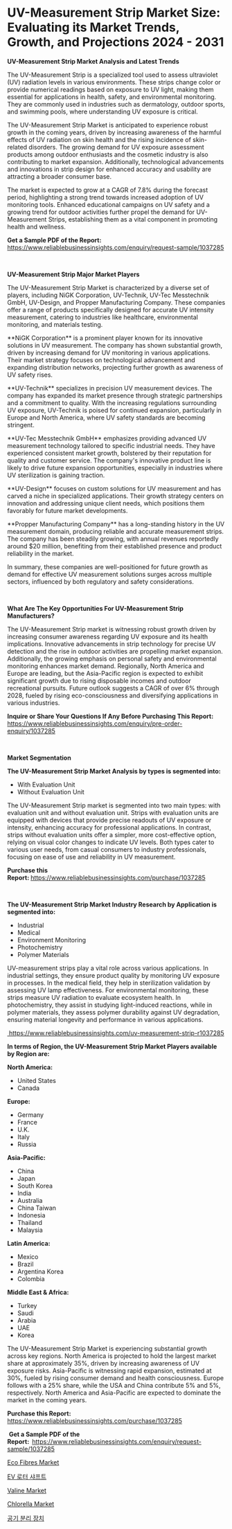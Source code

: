<p><h1>UV-Measurement Strip Market Size: Evaluating its Market Trends, Growth, and Projections 2024 - 2031</h1></p><p><strong>UV-Measurement Strip Market Analysis and Latest Trends</strong></p>
<p><p>The UV-Measurement Strip is a specialized tool used to assess ultraviolet (UV) radiation levels in various environments. These strips change color or provide numerical readings based on exposure to UV light, making them essential for applications in health, safety, and environmental monitoring. They are commonly used in industries such as dermatology, outdoor sports, and swimming pools, where understanding UV exposure is critical.</p><p>The UV-Measurement Strip Market is anticipated to experience robust growth in the coming years, driven by increasing awareness of the harmful effects of UV radiation on skin health and the rising incidence of skin-related disorders. The growing demand for UV exposure assessment products among outdoor enthusiasts and the cosmetic industry is also contributing to market expansion. Additionally, technological advancements and innovations in strip design for enhanced accuracy and usability are attracting a broader consumer base.</p><p>The market is expected to grow at a CAGR of 7.8% during the forecast period, highlighting a strong trend towards increased adoption of UV monitoring tools. Enhanced educational campaigns on UV safety and a growing trend for outdoor activities further propel the demand for UV-Measurement Strips, establishing them as a vital component in promoting health and wellness.</p></p>
<p><strong>Get a Sample PDF of the Report:&nbsp;</strong> <a href="https://www.reliablebusinessinsights.com/enquiry/request-sample/1037285">https://www.reliablebusinessinsights.com/enquiry/request-sample/1037285</a></p>
<p>&nbsp;</p>
<p><strong>UV-Measurement Strip Major Market Players</strong></p>
<p><p>The UV-Measurement Strip Market is characterized by a diverse set of players, including NiGK Corporation, UV-Technik, UV-Tec Messtechnik GmbH, UV-Design, and Propper Manufacturing Company. These companies offer a range of products specifically designed for accurate UV intensity measurement, catering to industries like healthcare, environmental monitoring, and materials testing.</p><p>**NiGK Corporation** is a prominent player known for its innovative solutions in UV measurement. The company has shown substantial growth, driven by increasing demand for UV monitoring in various applications. Their market strategy focuses on technological advancement and expanding distribution networks, projecting further growth as awareness of UV safety rises.</p><p>**UV-Technik** specializes in precision UV measurement devices. The company has expanded its market presence through strategic partnerships and a commitment to quality. With the increasing regulations surrounding UV exposure, UV-Technik is poised for continued expansion, particularly in Europe and North America, where UV safety standards are becoming stringent.</p><p>**UV-Tec Messtechnik GmbH** emphasizes providing advanced UV measurement technology tailored to specific industrial needs. They have experienced consistent market growth, bolstered by their reputation for quality and customer service. The company's innovative product line is likely to drive future expansion opportunities, especially in industries where UV sterilization is gaining traction.</p><p>**UV-Design** focuses on custom solutions for UV measurement and has carved a niche in specialized applications. Their growth strategy centers on innovation and addressing unique client needs, which positions them favorably for future market developments.</p><p>**Propper Manufacturing Company** has a long-standing history in the UV measurement domain, producing reliable and accurate measurement strips. The company has been steadily growing, with annual revenues reportedly around $20 million, benefiting from their established presence and product reliability in the market.</p><p>In summary, these companies are well-positioned for future growth as demand for effective UV measurement solutions surges across multiple sectors, influenced by both regulatory and safety considerations.</p></p>
<p>&nbsp;</p>
<p><strong>What Are The Key Opportunities For UV-Measurement Strip Manufacturers?</strong></p>
<p><p>The UV-Measurement Strip market is witnessing robust growth driven by increasing consumer awareness regarding UV exposure and its health implications. Innovative advancements in strip technology for precise UV detection and the rise in outdoor activities are propelling market expansion. Additionally, the growing emphasis on personal safety and environmental monitoring enhances market demand. Regionally, North America and Europe are leading, but the Asia-Pacific region is expected to exhibit significant growth due to rising disposable incomes and outdoor recreational pursuits. Future outlook suggests a CAGR of over 6% through 2028, fueled by rising eco-consciousness and diversifying applications in various industries.</p></p>
<p><strong>Inquire or Share Your Questions If Any Before Purchasing This Report:</strong> <a href="https://www.reliablebusinessinsights.com/enquiry/pre-order-enquiry/1037285">https://www.reliablebusinessinsights.com/enquiry/pre-order-enquiry/1037285</a></p>
<p>&nbsp;</p>
<p><strong>Market Segmentation</strong></p>
<p><strong>The UV-Measurement Strip Market Analysis by types is segmented into:</strong></p>
<p><ul><li>With Evaluation Unit</li><li>Without Evaluation Unit</li></ul></p>
<p><p>The UV-Measurement Strip market is segmented into two main types: with evaluation unit and without evaluation unit. Strips with evaluation units are equipped with devices that provide precise readouts of UV exposure or intensity, enhancing accuracy for professional applications. In contrast, strips without evaluation units offer a simpler, more cost-effective option, relying on visual color changes to indicate UV levels. Both types cater to various user needs, from casual consumers to industry professionals, focusing on ease of use and reliability in UV measurement.</p></p>
<p><strong>Purchase this Report:&nbsp;</strong><a href="https://www.reliablebusinessinsights.com/purchase/1037285">https://www.reliablebusinessinsights.com/purchase/1037285</a></p>
<p>&nbsp;</p>
<p><strong>The UV-Measurement Strip Market Industry Research by Application is segmented into:</strong></p>
<p><ul><li>Industrial</li><li>Medical</li><li>Environment Monitoring</li><li>Photochemistry</li><li>Polymer Materials</li></ul></p>
<p><p>UV-measurement strips play a vital role across various applications. In industrial settings, they ensure product quality by monitoring UV exposure in processes. In the medical field, they help in sterilization validation by assessing UV lamp effectiveness. For environmental monitoring, these strips measure UV radiation to evaluate ecosystem health. In photochemistry, they assist in studying light-induced reactions, while in polymer materials, they assess polymer durability against UV degradation, ensuring material longevity and performance in various applications.</p></p>
<p><a href="https://www.reliablebusinessinsights.com/uv-measurement-strip-r1037285">&nbsp;https://www.reliablebusinessinsights.com/uv-measurement-strip-r1037285</a></p>
<p><strong>In terms of Region, the UV-Measurement Strip Market Players available by Region are:</strong></p>
<p>
    <p> <strong> North America: </strong>
        <ul>
            <li>United States</li>
            <li>Canada</li>
        </ul>
        </p> 
    <p> <strong> Europe: </strong>
        <ul>
            <li>Germany</li>
            <li>France</li>
            <li>U.K.</li>
            <li>Italy</li>
            <li>Russia</li>
        </ul>
        </p> 
    <p> <strong> Asia-Pacific: </strong>
        <ul>
            <li>China</li>
            <li>Japan</li>
            <li>South Korea</li>
            <li>India</li>
            <li>Australia</li>
            <li>China Taiwan</li>
            <li>Indonesia</li>
            <li>Thailand</li>
            <li>Malaysia</li>
        </ul>
        </p> 
    <p> <strong> Latin America: </strong>
        <ul>
            <li>Mexico</li>
            <li>Brazil</li>
            <li>Argentina Korea</li>
            <li>Colombia</li>
        </ul>
        </p> 
    <p> <strong> Middle East & Africa: </strong>
        <ul>
            <li>Turkey</li>
            <li>Saudi</li>
            <li>Arabia</li>
            <li>UAE</li>
            <li>Korea</li>
        </ul>
    </p>
    </p>
<p><p>The UV-Measurement Strip Market is experiencing substantial growth across key regions. North America is projected to hold the largest market share at approximately 35%, driven by increasing awareness of UV exposure risks. Asia-Pacific is witnessing rapid expansion, estimated at 30%, fueled by rising consumer demand and health consciousness. Europe follows with a 25% share, while the USA and China contribute 5% and 5%, respectively. North America and Asia-Pacific are expected to dominate the market in the coming years.</p></p>
<p><strong>Purchase this Report: </strong><a href="https://www.reliablebusinessinsights.com/purchase/1037285">https://www.reliablebusinessinsights.com/purchase/1037285</a></p>
<p>&nbsp;<strong>Get a Sample PDF of the Report:&nbsp;&nbsp;</strong><a href="https://www.reliablebusinessinsights.com/enquiry/request-sample/1037285">https://www.reliablebusinessinsights.com/enquiry/request-sample/1037285</a></p>
<p><strong></strong></p>
<p><p><a href="https://medium.com/@susanabraun1964/eco-fibres-market-efficiency-meets-innovation-the-dynamic-landscape-of-eco-fibres-represents-a-b08014ceb75a">Eco Fibres Market</a></p><p><a href="https://medium.com/@test11.4/2024%EB%85%84%EB%B6%80%ED%84%B0-2031%EB%85%84%EA%B9%8C%EC%A7%80-6-3-%EC%9D%98-%EB%B9%A0%EB%A5%B8-%EC%84%B1%EC%9E%A5%EB%A5%A0-cagr-%EC%9D%B4-%EC%98%88%EC%83%81%EB%90%98%EB%8A%94-%EA%B8%80%EB%A1%9C%EB%B2%8C-%EC%A0%84%EA%B8%B0%EC%B0%A8-%EB%A1%9C%ED%84%B0-%EC%83%A4%ED%94%84%ED%8A%B8-%EC%8B%9C%EC%9E%A5%EC%9D%98-%EB%B2%94%EC%9C%84%EC%97%90-%EB%8C%80%ED%95%9C-%EC%8B%AC%EC%B8%B5-%EB%B6%84%EC%84%9D-53a264d1d95d">EV 로터 샤프트</a></p><p><a href="https://issuu.com/reportprime-2/docs/valine-market-size-2030.pptx_7b6a5e97d5bc07">Valine Market</a></p><p><a href="https://issuu.com/reportprime-2/docs/chlorella-market-size-2030.pptx_db321e1eaafe00">Chlorella Market</a></p><p><a href="https://medium.com/@test11.4/%EC%84%B1%EC%9E%A5-%EC%9E%A0%EC%9E%AC%EB%A0%A5-%EB%B0%9C%EA%B5%B4-2024%EB%85%84%EB%B6%80%ED%84%B0-2031%EB%85%84%EA%B9%8C%EC%A7%80%EC%9D%98-%EA%B3%B5%EA%B8%B0-%EB%B6%84%EB%A6%AC-%EC%9E%A5%EC%B9%98-%EC%8B%9C%EC%9E%A5%EC%97%90-%EB%8C%80%ED%95%9C-%EC%8B%9C%EC%9E%A5-%EC%A0%84%EB%9E%B5-%EB%B6%84%EC%84%9D-%EC%98%88%EC%B8%A1-63dc0a2c3042">공기 분리 장치</a></p></p>